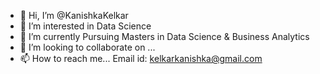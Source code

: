 - 👋 Hi, I’m @KanishkaKelkar
- 👀 I’m interested in Data Science
- 🌱 I’m currently Pursuing Masters in Data Science & Business Analytics
- 💞️ I’m looking to collaborate on ...
- 📫 How to reach me... Email id: kelkarkanishka@gmail.com


<!---
KanishkaKelkar/KanishkaKelkar is a ✨ special ✨ repository because its `README.md` (this file) appears on your GitHub profile.
You can click the Preview link to take a look at your changes.
--->
